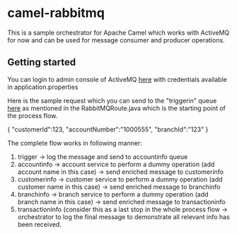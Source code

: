 # camel-rabbitmq

This is a sample orchestrator for Apache Camel which works with ActiveMQ for now and can be used for message consumer and producer operations.

## Getting started

You can login to admin console of ActiveMQ [here](http://172.21.0.65:8161/console/auth/login) with credentials available in application.properties


Here is the sample request which you can send to the "triggerin" queue [here](http://172.21.0.65:8161/console/artemis/artemisAddressSendMessage?nid=root-org.apache.activemq.artemis-broker-addresses-triggerin) as mentioned in the RabbitMQRoute.java which is the starting point of the process flow.

{
	"customerId":123,
	"accountNumber":"1000555",
	"branchId":"123"
}


The complete flow works in following manner:

1. trigger -> log the message and send to accountinfo queue
2. accountinfo -> account service to perform a dummy operation (add account name in this case) -> send enriched message to customerinfo
3. customerinfo -> customer service to perform a dummy operation (add customer name in this case) -> send enriched message to branchinfo
4. branchinfo -> branch service to perform a dummy operation (add branch name in this case) -> send enriched message to transactioninfo
5. transactioninfo (consider this as a last stop in the whole process flow -> orchestrator to log the final message to demonstrate all relevant info has been received.